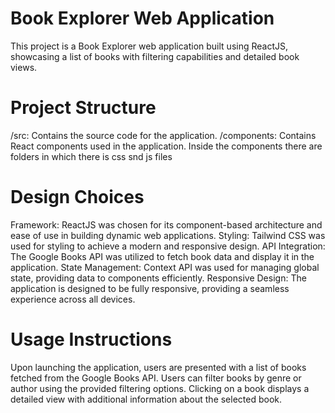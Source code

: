 # Book Explorer Web Application

This project is a Book Explorer web application built using ReactJS, showcasing a list of books with filtering capabilities and detailed book views.

# Project Structure

/src: Contains the source code for the application.
/components: Contains React components used in the application.
Inside the components there are folders in which there is css snd js files

# Design Choices

Framework: ReactJS was chosen for its component-based architecture and ease of use in building dynamic web applications.
Styling: Tailwind CSS was used for styling to achieve a modern and responsive design.
API Integration: The Google Books API was utilized to fetch book data and display it in the application.
State Management: Context API was used for managing global state, providing data to components efficiently.
Responsive Design: The application is designed to be fully responsive, providing a seamless experience across all devices.

# Usage Instructions

Upon launching the application, users are presented with a list of books fetched from the Google Books API.
Users can filter books by genre or author using the provided filtering options.
Clicking on a book displays a detailed view with additional information about the selected book.
